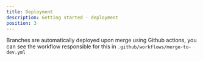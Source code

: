 ```yaml
---
title: Deployment
description: Getting started - deployment
position: 3
---
```


Branches are automatically deployed upon merge using Github actions, you can see the workflow responsible for this in `.github/workflows/merge-to-dev.yml`
